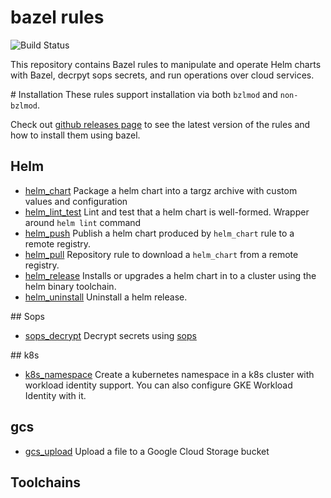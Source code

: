 # bazel rules

![Build Status](https://github.com/masmovil/bazel-rules/actions/workflows/integration-tests.yaml/badge.svg)

This repository contains Bazel rules to manipulate and operate Helm charts with Bazel, decrpyt sops secrets, and run operations over cloud services.

# Installation
These rules support installation via both `bzlmod` and `non-bzlmod`.

Check out [github releases page](https://github.com/masmovil/bazel-rules/releases) to see the latest version of the rules and how to install them using bazel.

## Helm
 - [helm_chart](docs/helm_chart.md) Package a helm chart into a targz archive with custom values and configuration
 - [helm_lint_test](docs/helm_lint.md) Lint and test that a helm chart is well-formed. Wrapper around `helm lint` command
 - [helm_push](docs/helm_push.md) Publish a helm chart produced by `helm_chart` rule to a remote registry.
 - [helm_pull](docs/helm_pull.md) Repository rule to download a `helm_chart` from a remote registry.
 - [helm_release](docs/helm_release.md) Installs or upgrades a helm chart in to a cluster using the helm binary toolchain.
 - [helm_uninstall](docs/helm_uninstall.md) Uninstall a helm release.

## Sops
- [sops_decrypt](docs/sops_decrypt.md) Decrypt secrets using [sops](https://github.com/mozilla/sops)

## k8s
- [k8s_namespace](docs/k8s_namespace.md) Create a kubernetes namespace in a k8s cluster with workload identity support. You can also configure GKE Workload Identity with it.

## gcs
- [gcs_upload](docs/gcs_upload.md) Upload a file to a Google Cloud Storage bucket

## Toolchains
